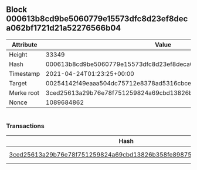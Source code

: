 ## Block 000613b8cd9be5060779e15573dfc8d23ef8deca062bf1721d21a52276566b04

Attribute | Value
--- | ---
Height | 33349
Hash | 000613b8cd9be5060779e15573dfc8d23ef8deca062bf1721d21a52276566b04
Timestamp | 2021-04-24T01:23:25+00:00
Target | 00254142f49eaaa504dc75712e8378ad5316cbcead634704b3734b6271167cc4
Merke root | 3ced25613a29b76e78f751259824a69cbd13826b358fe89875a3a83342122c07
Nonce | 1089684862

```

```

### Transactions

Hash | Amount
--- | ---
[3ced25613a29b76e78f751259824a69cbd13826b358fe89875a3a83342122c07](3ced25613a29b76e78f751259824a69cbd13826b358fe89875a3a83342122c07.md) | 10.00000000 SKEPTI 
